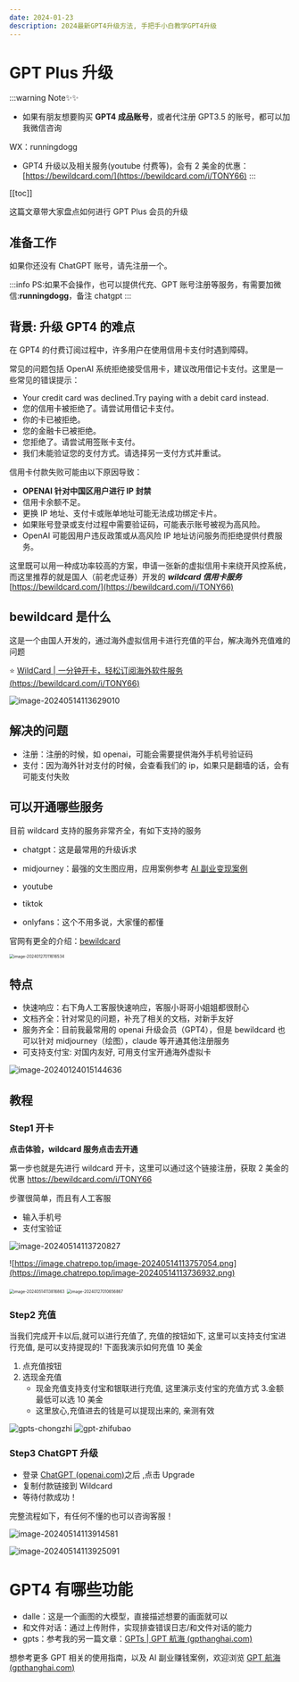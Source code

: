 ```yaml
---
date: 2024-01-23
description: 2024最新GPT4升级方法, 手把手小白教学GPT4升级
---
```


# GPT Plus 升级

:::warning Note✨✨

- 如果有朋友想要购买 **GPT4 成品账号**，或者代注册 GPT3.5 的账号，都可以加我微信咨询

WX：runningdogg

- GPT4 升级以及相关服务(youtube 付费等)，会有 2 美金的优惠：[https://bewildcard.com/](https://bewildcard.com/i/TONY66)
  :::

[[toc]]

这篇文章带大家盘点如何进行 GPT Plus 会员的升级

## 准备工作

如果你还没有 ChatGPT 账号，请先注册一个。

:::info
PS:如果不会操作，也可以提供代充、GPT 账号注册等服务，有需要加微信:**runningdogg**，备注 chatgpt
:::

## 背景: 升级 GPT4 的难点

在 GPT4 的付费订阅过程中，许多用户在使用信用卡支付时遇到障碍。

常见的问题包括 OpenAI 系统拒绝接受信用卡，建议改用借记卡支付。这里是一些常见的错误提示：

- Your credit card was declined.Try paying with a debit card instead.
- 您的信用卡被拒绝了。请尝试用借记卡支付。
- 你的卡已被拒绝。
- 您的金融卡已被拒绝。
- 您拒绝了。请尝试用签账卡支付。
- 我们未能验证您的支付方式。请选择另一支付方式并重试。

信用卡付款失败可能由以下原因导致：

- **OPENAI 针对中国区用户进行 IP 封禁**
- 信用卡余额不足。
- 更换 IP 地址、支付卡或账单地址可能无法成功绑定卡片。
- 如果账号登录或支付过程中需要验证码，可能表示账号被视为高风险。
- OpenAI 可能因用户违反政策或从高风险 IP 地址访问服务而拒绝提供付费服务。

这里既可以用一种成功率较高的方案，申请一张新的虚拟信用卡来绕开风控系统，而这里推荐的就是国人（前老虎证券）开发的 **_wildcard 信用卡服务_** [https://bewildcard.com/](https://bewildcard.com/i/TONY66)

## bewildcard 是什么

这是一个由国人开发的，通过海外虚拟信用卡进行充值的平台，解决海外充值难的问题

⭐️ [WildCard | 一分钟开卡，轻松订阅海外软件服务 (https://bewildcard.com/i/TONY66)](https://bewildcard.com/i/TONY66)

![image-20240514113629010](https://image.chatrepo.top/image-20240514113629010.png)

## 解决的问题

- 注册：注册的时候，如 openai，可能会需要提供海外手机号验证码
- 支付：因为海外针对支付的时候，会查看我们的 ip，如果只是翻墙的话，会有可能支付失败

## 可以开通哪些服务

目前 wildcard 支持的服务非常齐全，有如下支持的服务

- chatgpt：这是最常用的升级诉求
- midjourney：最强的文生图应用，应用案例参考 [AI 副业变现案例](./gpt-money)

- youtube
- tiktok
- onlyfans：这个不用多说，大家懂的都懂

官网有更全的介绍：[bewildcard](https://bewildcard.com/i/TONY66)

<img src="https://image.chatrepo.top/202401270116603.png" alt="image-20240127011616534" style="zoom:50%;" />

## 特点

- 快速响应：右下角人工客服快速响应，客服小哥哥小姐姐都很耐心
- 文档齐全：针对常见的问题，补充了相关的文档，对新手友好
- 服务齐全：目前我最常用的 openai 升级会员（GPT4），但是 bewildcard 也可以针对 midjourney（绘图），claude 等开通其他注册服务
- 可支持支付宝: 对国内友好, 可用支付宝开通海外虚拟卡

![image-20240124015144636](https://chatrepo.top/image-20240124015144636.png)

## 教程

### Step1 开卡

**点击体验，wildcard 服务点击去开通**



第一步也就是先进行 wildcard 开卡，这里可以通过这个链接注册，获取 2 美金的优惠 https://bewildcard.com/i/TONY66

步骤很简单，而且有人工客服

- 输入手机号
- 支付宝验证



![image-20240514113720827](https://image.chatrepo.top/image-20240514113720827.png)

![https://image.chatrepo.top/image-20240514113757054.png](https://image.chatrepo.top/image-20240514113736932.png)



<img src="https://image.chatrepo.top/image-20240514113816863.png" alt="image-20240514113816863" style="zoom:50%;" />



<img src="https://image.chatrepo.top/202401270107666.png" alt="image-20240127010656867" style="zoom:50%;" />

### Step2 充值

当我们完成开卡以后,就可以进行充值了, 充值的按钮如下, 这里可以支持支付宝进行充值, 是可以支持提现的! 下面我演示如何充值 10 美金

1. 点充值按钮
2. 选现金充值
   - 现金充值支持支付宝和银联进行充值, 这里演示支付宝的充值方式 3.金额最低可以选 10 美金
   - 这里放心,充值进去的钱是可以提现出来的, 亲测有效

![gpts-chongzhi](https://chatrepo.top/gpts-chongzhi.png)
![gpt-zhifubao](https://chatrepo.top/gpts-zhifubao.png)





### Step3 ChatGPT 升级

- 登录 [ChatGPT (openai.com)](https://chat.openai.com/)之后 ,点击 Upgrade
- 复制付款链接到 Wildcard
- 等待付款成功！

完整流程如下，有任何不懂的也可以咨询客服！

![image-20240514113914581](https://image.chatrepo.top/image-20240514113914581.png)

![image-20240514113925091](https://image.chatrepo.top/image-20240514113925091.png)

# GPT4 有哪些功能

- dalle：这是一个画图的大模型，直接描述想要的画面就可以
- 和文件对话：通过上传附件，实现排查错误日志/和文件对话的能力
- gpts：参考我的另一篇文章：[GPTs | GPT 航海 (gpthanghai.com)](https://gpthanghai.com/posts/gpt/gpts.html)

想参考更多 GPT 相关的使用指南，以及 AI 副业赚钱案例，欢迎浏览 [GPT 航海 (gpthanghai.com)](https://gpthanghai.com/)
